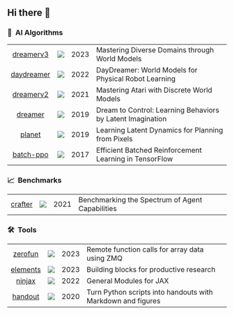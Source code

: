 ## Hi there 👋

### 🤖&nbsp; AI Algorithms

|     |     |     |     |
| :-: | :-: | :-: | :-- |
| [dreamerv3](https://github.com/danijar/dreamerv3) | ![](https://img.shields.io/github/stars/danijar/dreamerv3?label=%E2%98%85) | 2023 | Mastering Diverse Domains through World Models |
| [daydreamer](https://github.com/danijar/daydreamer) | ![](https://img.shields.io/github/stars/danijar/daydreamer?label=%E2%98%85) | 2022 | DayDreamer: World Models for Physical Robot Learning |
| [dreamerv2](https://github.com/danijar/dreamerv2) | ![](https://img.shields.io/github/stars/danijar/dreamerv2?label=%E2%98%85) | 2021 | Mastering Atari with Discrete World Models |
| [dreamer](https://github.com/danijar/dreamer) | ![](https://img.shields.io/github/stars/danijar/dreamer?label=%E2%98%85) | 2019 | Dream to Control: Learning Behaviors by Latent Imagination |
| [planet](https://github.com/google-research/planet) | ![](https://img.shields.io/github/stars/google-research/planet?label=%E2%98%85) | 2019 | Learning Latent Dynamics for Planning from Pixels |
| [batch-ppo](https://github.com/google-research/batch-ppo) | ![](https://img.shields.io/github/stars/google-research/batch-ppo?label=%E2%98%85) | 2017 | Efficient Batched Reinforcement Learning in TensorFlow |

### 📈&nbsp; Benchmarks

|     |     |     |     |
| :-: | :-: | :-: | :-- |
| [crafter](https://github.com/danijar/crafter) | ![](https://img.shields.io/github/stars/danijar/crafter?label=%E2%98%85) | 2021 | Benchmarking the Spectrum of Agent Capabilities |

### 🛠️&nbsp; Tools

|     |     |     |     |
| :-: | :-: | :-: | :-- |
| [zerofun](https://github.com/danijar/zerofun) | ![](https://img.shields.io/github/stars/danijar/zerofun?label=%E2%98%85) | 2023 | Remote function calls for array data using ZMQ |
| [elements](https://github.com/danijar/elements) | ![](https://img.shields.io/github/stars/danijar/elements?label=%E2%98%85) | 2023 | Building blocks for productive research |
| [ninjax](https://github.com/danijar/ninjax) | ![](https://img.shields.io/github/stars/danijar/ninjax?label=%E2%98%85) | 2022 | General Modules for JAX |
| [handout](https://github.com/danijar/handout) | ![](https://img.shields.io/github/stars/danijar/handout?label=%E2%98%85) | 2020 | Turn Python scripts into handouts with Markdown and figures |
